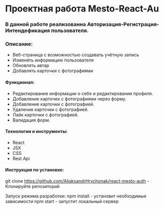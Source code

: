 # Проектная работа Mesto-React-Au
### В данной работе реализованна Авторизация-Регистрация-Интендефикация пользователя.

### Описание:
- Веб-страница с возможностью создавать учётную запись
- Изменять информацию пользователя
- Обновлять автар
- Добавлять карточки с фотографиями

#### Функционал:
- Редактирование информации о себе и редактирования профиля.
- Добавление карточек с фотографиями через форму.
- Добавление карточки с фотографией.
- Удаление карточки с фотографией.
- Лайк карточки с фотографией.
- Валидация форм.

#### Технологии и инструменты:
- React
- JSX
- CSS
- Rest Api

#### Инструкция по установке:
git clone https://github.com/AliaksandrHrychonak/react-mesto-auth - Клонируйте репозиторий 

Запуск режима разработки:
npm install - установит необходимые зависимости
npm start - запустит локальный сервер 

